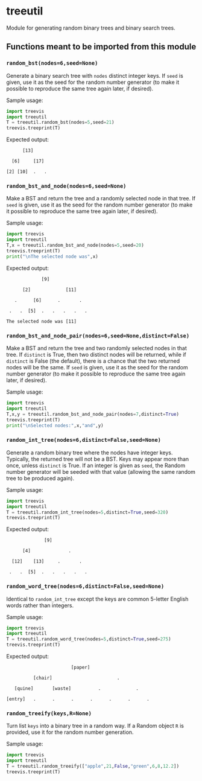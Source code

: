 # treeutil

Module for generating random binary trees and binary search trees.

## Functions meant to be imported from this module


### `random_bst(nodes=6,seed=None)`
Generate a binary search tree with `nodes` distinct integer keys.  If `seed` is given, use it as the  seed for the random number generator (to make it possible to reproduce the same tree again later, if desired).

Sample usage:
```python
import treevis
import treeutil
T = treeutil.random_bst(nodes=5,seed=21)
treevis.treeprint(T)
```

Expected output:
```
      [13]

  [6]     [17]

[2] [10]  .   .
```

### `random_bst_and_node(nodes=6,seed=None)`
Make a BST and return the tree and a randomly selected node in that tree.  If `seed` is given, use it as the  seed for the random number generator (to make it possible to reproduce the same tree again later, if desired).

Sample usage:
```python
import treevis
import treeutil
T,x = treeutil.random_bst_and_node(nodes=5,seed=20)
treevis.treeprint(T)
print("\nThe selected node was",x)
```

Expected output:
```
             [9]

      [2]             [11]

   .      [6]      .       .

 .   .  [5]  .   .   .   .   .

The selected node was [11]
```


### `random_bst_and_node_pair(nodes=6,seed=None,distinct=False)`
Make a BST and return the tree and two randomly selected nodes in that tree.  If `distinct` is True, then two distinct nodes will be returned, while if `distinct` is False (the default), there is a chance that the two returned nodes will be the same.  If `seed` is given, use it as the  seed for the random number generator (to make it possible to reproduce the same tree again later, if desired).

Sample usage:
```python
import treevis
import treeutil
T,x,y = treeutil.random_bst_and_node_pair(nodes=7,distinct=True)
treevis.treeprint(T)
print("\nSelected nodes:",x,"and",y)
```


### `random_int_tree(nodes=6,distinct=False,seed=None)`
Generate a random binary tree where the nodes have integer keys.  Typically, the returned tree will not be a BST.  Keys may appear more than once, unless `distinct` is True.  If an integer is given as `seed`, the Random number generator will be seeded with that value (allowing the same random tree to be produced again).

Sample usage:
```python
import treevis
import treeutil
T = treeutil.random_int_tree(nodes=5,distinct=True,seed=320)
treevis.treeprint(T)
```

Expected output:
```
              [9]

      [4]              .

  [12]    [13]     .       .

 .   .  [5]  .   .   .   .   .
```

### `random_word_tree(nodes=6,distinct=False,seed=None)`
Identical to `random_int_tree` except the keys are common 5-letter English words rather than integers.

Sample usage:
```python
import treevis
import treeutil
T = treeutil.random_word_tree(nodes=5,distinct=True,seed=275)
treevis.treeprint(T)
```

Expected output:
```
                        [paper]

          [chair]                        .

   [quine]       [waste]          .             .

[entry]   .      .      .      .      .      .      .
```



### `random_treeify(keys,R=None)`

Turn list `keys` into a binary tree in a random way.  If a Random object `R` is provided, use it for the random number generation.

Sample usage:
```python
import treevis
import treeutil
T = treeutil.random_treeify(["apple",21,False,"green",6,8,12.2])
treevis.treeprint(T)
```